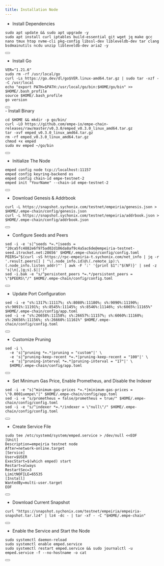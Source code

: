 ```yaml
---
title: Installation Node
---
```


- Install Dependencies 

<div class="code-block-wrapper">
  <pre><code>sudo apt update && sudo apt upgrade -y
sudo apt install curl iptables build-essential git wget jq make gcc nano tmux htop nvme-cli pkg-config libssl-dev libleveldb-dev tar clang bsdmainutils ncdu unzip libleveldb-dev aria2 -y</code></pre>
  <button class="copy-btn"><i class="fas fa-copy"></i></button>
</div>

- Install Go

<div class="code-block-wrapper">
  <pre><code>VER="1.21.6"
sudo rm -rf /usr/local/go
curl -Ls https://go.dev/dl/go$VER.linux-amd64.tar.gz | sudo tar -xzf - -C /usr/local
echo "export PATH=$PATH:/usr/local/go/bin:$HOME/go/bin" >> $HOME/.bash_profile
source $HOME/.bash_profile
go version</code></pre>
  <button class="copy-btn"><i class="fas fa-copy"></i></button>
</div>
- Install Binary

<div class="code-block-wrapper">
  <pre><code>cd $HOME && mkdir -p go/bin/
curl -LO https://github.com/empe-io/empe-chain-releases/raw/master/v0.3.0/emped_v0.3.0_linux_amd64.tar.gz
tar -xvf emped_v0.3.0_linux_amd64.tar.gz
rm -rf emped_v0.3.0_linux_amd64.tar.gz
chmod +x emped
sudo mv emped ~/go/bin</code></pre>
  <button class="copy-btn"><i class="fas fa-copy"></i></button>
</div>

- Initialize The Node

<div class="code-block-wrapper">
  <pre><code>emped config node tcp://localhost:11157
emped config keyring-backend os
emped config chain-id empe-testnet-2
emped init "YourName" --chain-id empe-testnet-2</code></pre>
  <button class="copy-btn"><i class="fas fa-copy"></i></button>
</div>

- Download Genesis & Addrbook

<div class="code-block-wrapper">
  <pre><code>curl -L https://snapshot.sychonix.com/testnet/empeiria/genesis.json > $HOME/.empe-chain/config/genesis.json
curl -L https://snapshot.sychonix.com/testnet/empeiria/addrbook.json > $HOME/.empe-chain/config/addrbook.json</code></pre>
  <button class="copy-btn"><i class="fas fa-copy"></i></button>
</div>

- Configure Seeds and Peers

<div class="code-block-wrapper">
  <pre><code>sed -i -e 's|^seeds *=.*|seeds = "20ca5fc4882e6f975ad02d106da8af9c4a5ac6de@empeiria-testnet-seed.itrocket.net:28656' $HOME/.empe-chain/config/config.toml
PEERS="$(curl -sS https://rpc-empeiria-t.sychonix.com/net_info | jq -r '.result.peers[] | "\(.node_info.id)@\(.remote_ip):\(.node_info.listen_addr)"' | awk -F ':' '{print $1":"$(NF)}' | sed -z 's|\n|,|g;s|.$||')"
sed -i.bak -e "s/^persistent_peers *=.*/persistent_peers = \"$PEERS\"/" $HOME/.empe-chain/config/config.toml</code></pre>
  <button class="copy-btn"><i class="fas fa-copy"></i></button>
</div>

- Update Port Configuration

<div class="code-block-wrapper">
  <pre><code>sed -i -e "s%:1317%:11117%; s%:8080%:11180%; s%:9090%:11190%; s%:9091%:11191%; s%:8545%:11145%; s%:8546%:11146%; s%:6065%:11165%" $HOME/.empe-chain/config/app.toml
sed -i -e "s%:26658%:11158%; s%:26657%:11157%; s%:6060%:11160%; s%:26656%:11156%; s%:26660%:11161%" $HOME/.empe-chain/config/config.toml</code></pre>
  <button class="copy-btn"><i class="fas fa-copy"></i></button>
</div>

- Customize Pruning

<div class="code-block-wrapper">
  <pre><code>sed -i \
  -e 's|^pruning *=.*|pruning = "custom"|' \
  -e 's|^pruning-keep-recent *=.*|pruning-keep-recent = "100"|' \
  -e 's|^pruning-interval *=.*|pruning-interval = "17"|' \
  $HOME/.empe-chain/config/app.toml</code></pre>
  <button class="copy-btn"><i class="fas fa-copy"></i></button>
</div>

- Set Minimum Gas Price, Enable Prometheus, and Disable the Indexer

<div class="code-block-wrapper">
  <pre><code>sed -i -e "s|^minimum-gas-prices *=.*|minimum-gas-prices = \"0.0001uempe\"|" $HOME/.empe-chain/config/app.toml
sed -i -e "s/prometheus = false/prometheus = true/" $HOME/.empe-chain/config/config.toml
sed -i -e "s/^indexer *=.*/indexer = \"null\"/" $HOME/.empe-chain/config/config.toml</code></pre>
  <button class="copy-btn"><i class="fas fa-copy"></i></button>
</div>

- Create Service File

<div class="code-block-wrapper">
  <pre><code>sudo tee /etc/systemd/system/emped.service &gt; /dev/null &lt;&lt;EOF
[Unit]
Description=empeiria testnet node
After=network-online.target
[Service]
User=$USER
ExecStart=$(which emped) start
Restart=always
RestartSec=3
LimitNOFILE=65535
[Install]
WantedBy=multi-user.target
EOF</code></pre>
  <button class="copy-btn"><i class="fas fa-copy"></i></button>
</div>

- Download Current Snapshot

<div class="code-block-wrapper">
  <pre><code>curl "https://snapshot.sychonix.com/testnet/empeiria/empeiria-snapshot.tar.lz4" | lz4 -dc - | tar -xf - -C "$HOME/.empe-chain"</code></pre>
  <button class="copy-btn"><i class="fas fa-copy"></i></button>
</div>

- Enable the Service and Start the Node

<div class="code-block-wrapper">
  <pre><code>sudo systemctl daemon-reload
sudo systemctl enable emped.service
sudo systemctl restart emped.service && sudo journalctl -u emped.service -f --no-hostname -o cat</code></pre>
  <button class="copy-btn"><i class="fas fa-copy"></i></button>
</div>
